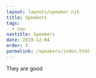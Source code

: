 ```yaml
---
layout: layouts/speaker.njk
title: Speakers
tags:
  - nav
navtitle: Speakers
date: 2019-12-04
order: 3
permalink: /speakers/index.html
---
```


They are good